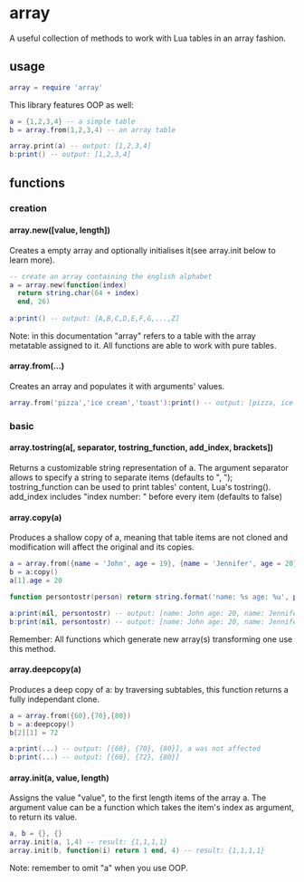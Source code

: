 # array
A useful collection of methods to work with Lua tables in an array fashion.

## usage
```lua
array = require 'array'
```
This library features OOP as well:
```lua
a = {1,2,3,4} -- a simple table
b = array.from(1,2,3,4) -- an array table

array.print(a) -- output: [1,2,3,4]
b:print() -- output: [1,2,3,4]
```

## functions
### creation
#### array.new([value, length])

Creates a empty array and optionally initialises it(see array.init below to learn more).
```lua
-- create an array containing the english alphabet
a = array.new(function(index) 
  return string.char(64 + index) 
  end, 26)
  
a:print() -- output: [A,B,C,D,E,F,G,...,Z]
```
Note: in this documentation "array" refers to a table with the array metatable assigned to it. All functions are able to work with pure tables.

#### array.from(...)

Creates an array and populates it with arguments' values.
```lua
array.from('pizza','ice cream','toast'):print() -- output: [pizza, ice cream, toast]
```

### basic

#### array.tostring(a[, separator, tostring_function, add_index, brackets])

Returns a customizable string representation of a. The argument separator allows to specify a string to separate items (defaults to ", "); tostring_function can be used to print tables' content, Lua's tostring(). add_index includes "index number: " before every item (defaults to false)

#### array.copy(a)

Produces a shallow copy of a, meaning that table items are not cloned and modification will affect the original and its copies.
```lua
a = array.from({name = 'John', age = 19}, {name = 'Jennifer', age = 20})
b = a:copy()
a[1].age = 20

function persontostr(person) return string.format('name: %s age: %u', person.name, person.age) end

a:print(nil, persontostr) -- output: [name: John age: 20, name: Jennifer age: 20]
b:print(nil, persontostr) -- output: [name: John age: 20, name: Jennifer age: 20], b got modified
```
Remember: All functions which generate new array(s) transforming one use this method.

#### array.deepcopy(a)

Produces a deep copy of a: by traversing subtables, this function returns a fully independant clone.
```lua
a = array.from({60},{70},{80})
b = a:deepcopy()
b[2][1] = 72

a:print(...) -- output: [{60}, {70}, {80}], a was not affected
b:print(...) -- output: [{60}, {72}, {80}]
```

#### array.init(a, value, length)

Assigns the value "value", to the first length items of the array a. The argument value can be a function which takes the item's index as argument, to return its value.
``` lua
a, b = {}, {}
array.init(a, 1,4) -- result: {1,1,1,1}
array.init(b, function(i) return 1 end, 4) -- result: {1,1,1,1}
```
Note: remember to omit "a" when you use OOP.
